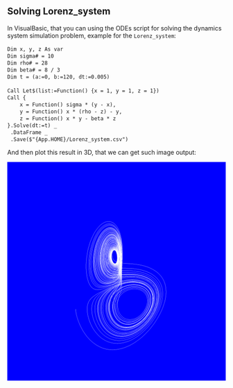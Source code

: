 ## Solving Lorenz_system

In VisualBasic, that you can using the ODEs script for solving the dynamics system simulation problem, example for the ``Lorenz_system``:

```vbnet
Dim x, y, z As var
Dim sigma# = 10
Dim rho# = 28
Dim beta# = 8 / 3
Dim t = (a:=0, b:=120, dt:=0.005)

Call Let$(list:=Function() {x = 1, y = 1, z = 1})
Call {
    x = Function() sigma * (y - x),
    y = Function() x * (rho - z) - y,
    z = Function() x * y - beta * z
}.Solve(dt:=t) _
 .DataFrame _
 .Save($"{App.HOME}/Lorenz_system.csv")
```

And then plot this result in 3D, that we can get such image output:

![](./Lorenz_system.png)